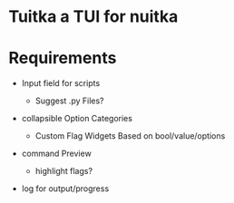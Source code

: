 # Tuitka a TUI for nuitka

# Requirements
- Input field for scripts
    - Suggest .py Files?

- collapsible Option Categories
    - Custom Flag Widgets Based on bool/value/options

- command Preview
    - highlight flags?

- log for output/progress
